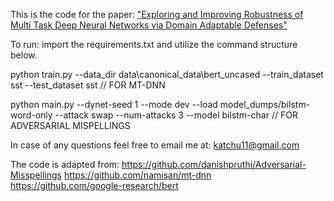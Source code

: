 This is the code for the paper: ["Exploring and Improving Robustness of Multi Task Deep Neural Networks via Domain Adaptable Defenses"](https://arxiv.org/abs/2001.05286)

To run: import the requirements.txt and utilize the command structure below.

python train.py --data_dir data\canonical_data\bert_uncased --train_dataset sst --test_dataset sst // FOR MT-DNN

python main.py --dynet-seed 1 --mode dev --load model_dumps/bilstm-word-only --attack swap --num-attacks 3 --model bilstm-char // FOR ADVERSARIAL MISPELLINGS


In case of any questions feel free to email me at: katchu11@gmail.com

The code is adapted from: 
https://github.com/danishpruthi/Adversarial-Misspellings
https://github.com/namisan/mt-dnn
https://github.com/google-research/bert
